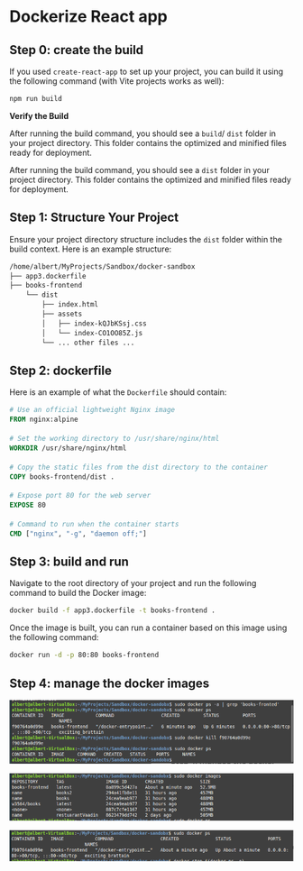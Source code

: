 # Dockerize React app

## Step 0: create the build

If you used `create-react-app` to set up your project, you can build it using the following command (with Vite projects works as well):

```bash
npm run build
```

**Verify the Build**

After running the build command, you should see a `build`/ `dist` folder in your project directory. This folder contains the optimized and minified files ready for deployment.

After running the build command, you should see a `dist` folder in your project directory. This folder contains the optimized and minified files ready for deployment.

## Step 1: Structure Your Project

Ensure your project directory structure includes the `dist` folder within the build context. Here is an example structure:

```dockerfile
/home/albert/MyProjects/Sandbox/docker-sandbox
├── app3.dockerfile
├── books-frontend
    └── dist
        ├── index.html
        ├── assets
        │   ├── index-kQJbKSsj.css
        │   └── index-CO1OO85Z.js
        └── ... other files ...
```

## Step 2: dockerfile

Here is an example of what the `Dockerfile` should contain:

```dockerfile
# Use an official lightweight Nginx image
FROM nginx:alpine

# Set the working directory to /usr/share/nginx/html
WORKDIR /usr/share/nginx/html

# Copy the static files from the dist directory to the container
COPY books-frontend/dist .

# Expose port 80 for the web server
EXPOSE 80

# Command to run when the container starts
CMD ["nginx", "-g", "daemon off;"]
```

## Step 3: build and run

Navigate to the root directory of your project and run the following command to build the Docker image:

```bash
docker build -f app3.dockerfile -t books-frontend .
```

Once the image is built, you can run a container based on this image using the following command:

```bash
docker run -d -p 80:80 books-frontend
```

## Step 4: manage the docker images

![](https://raw.githubusercontent.com/AlbertProfe/DevOps_PRA/6e2d40fa94eddec7ca2c12578b3df339c39ceedf/Resources/React_projects/docker_cli_screenshots/2024-11-27-18-27-00-image.png)

![](https://raw.githubusercontent.com/AlbertProfe/DevOps_PRA/6e2d40fa94eddec7ca2c12578b3df339c39ceedf/Resources/React_projects/docker_cli_screenshots/2024-11-27-18-28-12-image.png)

![](https://raw.githubusercontent.com/AlbertProfe/DevOps_PRA/6e2d40fa94eddec7ca2c12578b3df339c39ceedf/Resources/React_projects/docker_cli_screenshots/2024-11-27-18-27-52-image.png)


